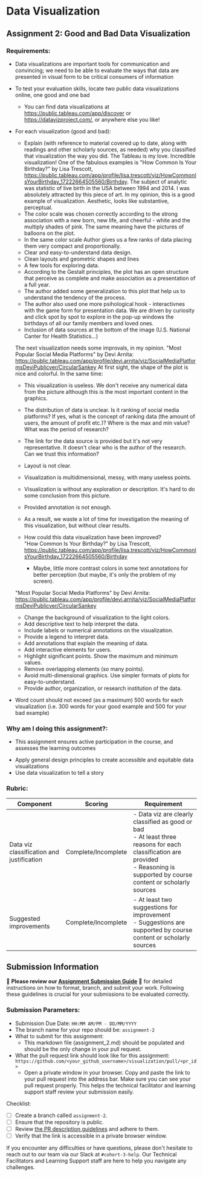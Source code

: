 # Data Visualization

## Assignment 2: Good and Bad Data Visualization

### Requirements:

- Data visualizations are important tools for communication and convincing; we need to be able to evaluate the ways that data are presented in visual form to be critical consumers of information 
- To test your evaluation skills, locate two public data visualizations online, one good and one bad  
    - You can find data visualizations at https://public.tableau.com/app/discover or https://datavizproject.com/, or anywhere else you like! 
- For each visualization (good and bad):  
    - Explain (with reference to material covered up to date, along with readings and other scholarly sources, as needed) why you classified that visualization the way you did.
    The Tableau is my love. Incredible visualization! 
    One of the fabulous examples is "How Common Is Your Birthday?" by Lisa Trescott, https://public.tableau.com/app/profile/lisa.trescott/viz/HowCommonIsYourBirthday_17222664505560/Birthday. The subject of analytic was statistic of live birth in the USA between 1994 and 2014. 
    I was absolutely attracted by this piece of art. In my opinion, this is a good example of visualization. Aesthetic, looks like substantive, perceptual.
    - The color scale was chosen correctly according to the strong association with a new born, new life, and cheerful - white and the multiply shades of pink. The same meaning have the pictures of balloons on the plot. 
    - In the same color scale Author gives us a few ranks of data placing them very compact and proportionally.  
    - Clear and easy-to-understand data design. 
    - Clean layouts and geometric shapes and lines
    - A few tools for exploring data.
    - According to the Gestalt principles, the plot has an open structure that perceive as complete and make association as a presentation of a full year.
    - The author added some generalization to this plot that help us to understand the tendency of the process.
    - The author also used one more psihological hook - interactivnes with the game form for presentation data. We are driven by curiosity and click spot by spot to explore in the pop-up windows the birthdays of all our family members and loved ones.
    - Inclusion of data sources at the bottom of the image (U.S. National Canter for Health Statistics...)    

    The next visualization needs some improvals, in my opinion. 
    "Most Popular Social Media Platforms" by Devi Arnita: https://public.tableau.com/app/profile/devi.arnita/viz/SocialMediaPlatformsDeviPublicver/CircularSankey
    At first sight, the shape of the plot is nice and colorful. In the same time:
    - This visualization is useless. We don't receive any numerical data from the picture although this is the most important content in the graphics.  
    - The distribution of data is unclear. Is it ranking of social media platforms? If yes, what is the concept of ranking data (the amount of users, the amount of profit etc.)? Where is the max and min value? What was the period of research?
    - The link for the data source is provided but it's not very representative. It doesn't clear who is the author of the research. Can we trust this information?
    - Layout is not clear. 
    - Visualization is multidimensional, messy, with many useless points.
    - Visualization is without any exploration or description. It's hard to do some conclusion from this picture. 
    - Provided annotation is not enough.
    - As a result, we waste a lot of time for investigation the meaning of this visualization, but without clear results.


    - How could this data visualization have been improved?  
     "How Common Is Your Birthday?" by Lisa Trescott, https://public.tableau.com/app/profile/lisa.trescott/viz/HowCommonIsYourBirthday_17222664505560/Birthday
        - Maybe, little more contrast colors in some text annotations for better perception (but maybe, it's only the problem of my screen). 

     "Most Popular Social Media Platforms" by Devi Arnita: https://public.tableau.com/app/profile/devi.arnita/viz/SocialMediaPlatformsDeviPublicver/CircularSankey
     - Change the background of visualization to the light colors.
     - Add descriptive text to help interpret the data.
     - Include labels or numerical annotations on the visualization.
     - Provide a legend to interpret data.
     - Add annotations that explain the meaning of data.
     - Add interactive elements for users.
     - Highlight significant points. Show the maximum and minimum values.
     - Remove overlapping elements (so many points). 
     - Avoid multi-dimensional graphics. Use simpler formats of plots for easy-to-understand. 
     - Provide author, organization, or research institution of the data.

- Word count should not exceed (as a maximum) 500 words for each visualization (i.e. 
300 words for your good example and 500 for your bad example)

### Why am I doing this assignment?:

- This assignment ensures active participation in the course, and assesses the learning outcomes
* Apply general design principles to create accessible and equitable data visualizations
* Use data visualization to tell a story

### Rubric:

| Component               | Scoring   | Requirement                                                 |
|-------------------------|-----------|-------------------------------------------------------------|
| Data viz classification and justification | Complete/Incomplete | - Data viz are clearly classified as good or bad<br />- At least three reasons for each classification are provided<br />- Reasoning is supported by course content or scholarly sources |
| Suggested improvements  | Complete/Incomplete | - At least two suggestions for improvement<br />- Suggestions are supported by course content or scholarly sources |

## Submission Information

🚨 **Please review our [Assignment Submission Guide](https://github.com/UofT-DSI/onboarding/blob/main/onboarding_documents/submissions.md)** 🚨 for detailed instructions on how to format, branch, and submit your work. Following these guidelines is crucial for your submissions to be evaluated correctly.

### Submission Parameters:
* Submission Due Date: `HH:MM AM/PM - DD/MM/YYYY`
* The branch name for your repo should be: `assignment-2`
* What to submit for this assignment:
    * This markdown file (assignment_2.md) should be populated and should be the only change in your pull request.
* What the pull request link should look like for this assignment: `https://github.com/<your_github_username>/visualization/pull/<pr_id>`
    * Open a private window in your browser. Copy and paste the link to your pull request into the address bar. Make sure you can see your pull request properly. This helps the technical facilitator and learning support staff review your submission easily.

Checklist:
- [ ] Create a branch called `assignment-2`.
- [ ] Ensure that the repository is public.
- [ ] Review [the PR description guidelines](https://github.com/UofT-DSI/onboarding/blob/main/onboarding_documents/submissions.md#guidelines-for-pull-request-descriptions) and adhere to them.
- [ ] Verify that the link is accessible in a private browser window.

If you encounter any difficulties or have questions, please don't hesitate to reach out to our team via our Slack at `#cohort-3-help`. Our Technical Facilitators and Learning Support staff are here to help you navigate any challenges.
